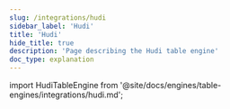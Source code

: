 ```yaml
---
slug: /integrations/hudi
sidebar_label: 'Hudi'
title: 'Hudi'
hide_title: true
description: 'Page describing the Hudi table engine'
doc_type: explanation
---
```


import HudiTableEngine from '@site/docs/engines/table-engines/integrations/hudi.md';

<HudiTableEngine/>
